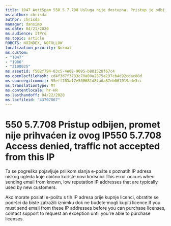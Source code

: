 ```yaml
---
title: 1047 AntiSpam 550 5.7.708 Usluga nije dostupna. Pristup je odbijen, promet nije prihvaćen s ove IP adrese
ms.author: chrisda
author: chrisda
manager: dansimp
ms.date: 04/21/2020
ms.audience: ITPro
ms.topic: article
ROBOTS: NOINDEX, NOFOLLOW
localization_priority: Normal
ms.custom:
- "1047"
- "1986"
- "3100025"
ms.assetid: f502f794-03c5-4e08-9095-b801528f67c4
ms.openlocfilehash: cd4f3d7f3783c70a00a2575a297cb4d92cdac80d
ms.sourcegitcommit: 55eff703a17e500681d8fa6a87eb067019ade3cc
ms.translationtype: MT
ms.contentlocale: hr-HR
ms.lasthandoff: 04/22/2020
ms.locfileid: "43707867"
---
```

# <a name="550-57708-access-denied-traffic-not-accepted-from-this-ip"></a><span data-ttu-id="7851d-103">550 5.7.708 Pristup odbijen, promet nije prihvaćen iz ovog IP</span><span class="sxs-lookup"><span data-stu-id="7851d-103">550 5.7.708 Access denied, traffic not accepted from this IP</span></span>

<span data-ttu-id="7851d-104">Ta se pogreška pojavljuje prilikom slanja e-pošte s poznatih IP adresa niskog ugleda koje obično koriste novi korisnici.</span><span class="sxs-lookup"><span data-stu-id="7851d-104">This error occurs when sending email from known, low reputation IP addresses that are typically used by new customers.</span></span>

<span data-ttu-id="7851d-105">Ako morate poslati e-poštu s tih IP adresa prije kupnje licenci, obratite se podršci da biste zatražili iznimku dok ne budete mogli kupiti licence.</span><span class="sxs-lookup"><span data-stu-id="7851d-105">If you must send email from these IP addresses before you can purchase licenses, contact support to request an exception until you're able to purchase licenses.</span></span>
